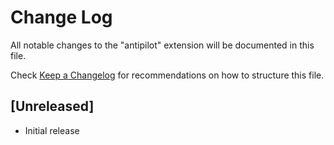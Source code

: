 # Change Log

All notable changes to the "antipilot" extension will be documented in this file.

Check [Keep a Changelog](http://keepachangelog.com/) for recommendations on how to structure this file.

## [Unreleased]

- Initial release